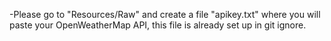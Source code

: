 -Please go to "Resources/Raw" and create a file "apikey.txt" where you will paste your OpenWeatherMap API, this file is already set up in git ignore.

